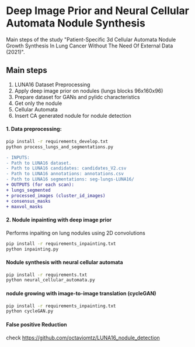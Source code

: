 # Deep Image Prior and Neural Cellular Automata Nodule Synthesis
Main steps of the study "Patient-Specific 3d Cellular Automata Nodule Growth Synthesis In Lung Cancer Without The Need Of External Data (2021)".

## Main steps
1. LUNA16 Dataset Preprocessing
1. Apply deep image prior on nodules (lungs blocks 96x160x96)
1. Prepare dataset for GANs and pylidc characteristics 
1. Get only the nodule
1. Cellular Automata
1. Insert CA generated nodule for nodule detection


#### 1. Data preprocessing:
```bash
pip install -r requirements_develop.txt
python process_lungs_and_segmentations.py
```

```diff
- INPUTS:
- Path to LUNA16 dataset.
- Path to LUNA16 candidates: candidates_V2.csv
- Path to LUNA16 annotations: annotations.csv
- Path to LUNA16 segmentations: seg-lungs-LUNA16/ 
+ OUTPUTS (for each scan):
+ lungs_segmented
+ processed_images (cluster_id_images)
+ consensus_masks
+ maxvol_masks
```

#### 2. Nodule inpainting with deep image prior
Performs inpaiting on lung nodules using 2D convolutions
```bash
pip install -r requirements_inpainting.txt
python inpainting.py
```

#### Nodule synthesis with neural cellular automata
```bash
pip install -r requirements.txt
python neural_cellular_automata.py
```

#### nodule growing with image-to-image translation (cycleGAN)
```bash
pip install -r requirements_inpainting.txt
python cycleGAN.py
```

#### False positive Reduction
check https://github.com/octaviomtz/LUNA16_nodule_detection